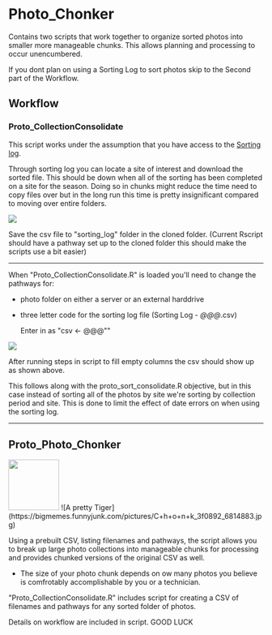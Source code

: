 # Photo_Chonker
Contains two scripts that work together to organize sorted photos into smaller more manageable chunks. This allows planning and processing to occur unencumbered. 

If you dont plan on using a Sorting Log to sort photos skip to the Second part of the Workflow.

## Workflow
### Proto_CollectionConsolidate
This script works under the assumption that you have access to the [Sorting log](https://docs.google.com/spreadsheets/d/1wera4XFmGMdztjZvAY5lXWEHg4LszraBr96a-KU1pp4/edit#gid=792627629). 

Through sorting log you can locate a site of interest and download the sorted file. This should be down when all of the sorting has been completed on a site for the season. Doing so in chunks might reduce the time need to copy files over but in the long run this time is pretty insignificant compared to moving over entire folders.  

![](https://imgur.com/9kn54QM.jpg)

Save the csv file to "sorting_log" folder in the cloned folder. (Current Rscript should have a pathway set up to the cloned folder this should make the scripts use a bit easier)

------

When "Proto_CollectionConsolidate.R" is loaded you'll need to change the pathways for:

* photo folder on either a server or an external harddrive
* three letter code for the sorting log file (Sorting Log - _@@@_.csv) 

	Enter in as 			"csv <- @@@""


![](https://imgur.com/emAep8z.jpg)
 
 After running steps in script to fill empty columns the csv should show up as shown above. 
 
 This follows along with the proto_sort_consolidate.R objective, but in this case instead of sorting all of the photos by site we're sorting by collection period and site.
 This is done to limit the effect of date errors on when using the sorting log. 
 
 ------
 
 ## Proto_Photo_Chonker
 <img src="https://bigmemes.funnyjunk.com/pictures/C+h+o+n+k_3f0892_6814883.jpg" width="100" height="100">
 ![A pretty Tiger](https://bigmemes.funnyjunk.com/pictures/C+h+o+n+k_3f0892_6814883.jpg)

Using a prebuilt CSV, listing filenames and pathways, the  script allows you to break up large photo collections into manageable chunks for processing and provides chunked versions of the original CSV as well. 
* The size of your photo chunk depends on ow many photos you believe is comfrotably accomplishable by you or a technician.   

"Proto_CollectionConsolidate.R" includes script for creating a CSV of filenames and pathways for any sorted folder of photos. 

Details on workflow are included in script. 
GOOD LUCK
